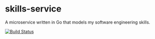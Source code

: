 # skills-service
A microservice written in Go that models my software engineering skills.

[![Build Status](https://travis-ci.org/mike-trout/skills-service.svg?branch=master)](https://travis-ci.org/mike-trout/skills-service)

